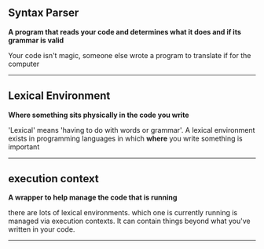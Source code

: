 ## Syntax Parser
**A program that reads your code and determines what it does and if its grammar is valid**

Your code isn't magic, someone else wrote a program to translate if for the computer

-----------

## Lexical Environment
**Where something sits physically in the code you write**

'Lexical' means 'having to do with words or grammar'. A lexical environment exists in programming languages in which **where** you write something is important

-----------

## execution context
**A wrapper to help manage the code that is running**

there are lots of lexical environments. which one is currently running is managed via execution contexts. It can contain things beyond what you've written in your code.

-----------

